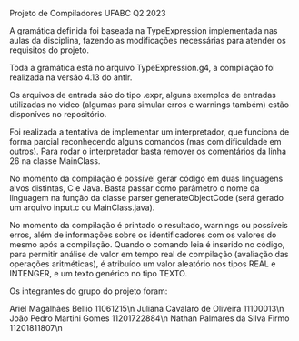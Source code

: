 Projeto de Compiladores UFABC Q2 2023

A gramática definida foi baseada na TypeExpression implementada nas aulas da disciplina, fazendo as 
modificações necessárias para atender os requisitos do projeto.

Toda a gramática está no arquivo TypeExpression.g4, a compilação foi realizada na versão 4.13 do antlr.

Os arquivos de entrada são do tipo .expr, alguns exemplos de entradas utilizadas no vídeo (algumas para simular erros e warnings também) estão disponíves no repositório.

Foi realizada a tentativa de implementar um interpretador, que funciona de forma parcial reconhecendo alguns comandos (mas com dificuldade em outros). Para rodar o interpretador basta remover os comentários da linha 26 na classe MainClass.

No momento da compilação é possível gerar código em duas linguagens alvos distintas, C e Java. Basta passar como parâmetro o nome da linguagem na função da classe parser generateObjectCode (será gerado um arquivo input.c ou MainClass.java).

No momento da compilação é printado o resultado, warnings ou possíveis erros, além de informações sobre os identificadores com os valores do mesmo após a compilação. Quando o comando leia é inserido no código, para permitir análise de valor em tempo real de compilação (avaliação das operações aritméticas), é atribuído um valor aleatório nos tipos REAL e INTENGER, e um texto genérico no tipo TEXTO.

Os integrantes do grupo do projeto foram:

Ariel Magalhães Bellio 11061215\n
Juliana Cavalaro de Oliveira 11100013\n
João Pedro Martini Gomes 11201722884\n
Nathan Palmares da Silva Firmo 11201811807\n
